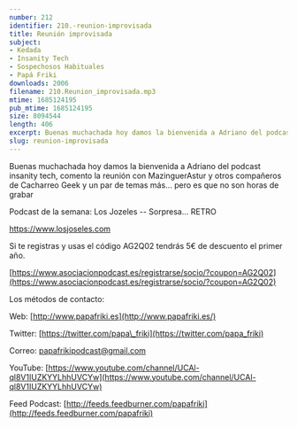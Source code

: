 ```yaml
---
number: 212
identifier: 210.-reunion-improvisada
title: Reunión improvisada
subject:
- Kedada
- Insanity Tech
- Sospechosos Habituales
- Papá Friki
downloads: 2006
filename: 210.Reunion_improvisada.mp3
mtime: 1685124195
pub_mtime: 1685124195
size: 8094544
length: 406
excerpt: Buenas muchachada hoy damos la bienvenida a Adriano del podcast insanity tech, comento la reunión con MazinguerAstur y otros compañeros de Cacharreo Geek y un par de temas más... pero es que no son horas de grabar
slug: reunion-improvisada
---
```

Buenas muchachada hoy damos la bienvenida a Adriano del podcast insanity tech, comento la reunión con MazinguerAstur y otros compañeros de Cacharreo Geek y un par de temas más... pero es que no son horas de grabar

Podcast de la semana: Los Jozeles -- Sorpresa... RETRO

https://www.losjoseles.com

Si te registras y usas el código AG2Q02 tendrás 5€ de descuento el primer año.

[https://www.asociacionpodcast.es/registrarse/socio/?coupon=AG2Q02](https://www.asociacionpodcast.es/registrarse/socio/?coupon=AG2Q02)

Los métodos de contacto:

Web: [http://www.papafriki.es](http://www.papafriki.es/)

Twitter: [https://twitter.com/papa\_friki](https://twitter.com/papa_friki)

Correo: [papafrikipodcast@gmail.com](https://archive.org/details/papafrikipodast@gmail.com)

YouTube: [https://www.youtube.com/channel/UCAl-ql8V1IUZKYYLhhUVCYw](https://www.youtube.com/channel/UCAl-ql8V1IUZKYYLhhUVCYw)

Feed Podcast: [http://feeds.feedburner.com/papafriki](http://feeds.feedburner.com/papafriki)